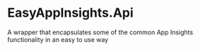 # EasyAppInsights.Api
A wrapper that encapsulates some of the common App Insights functionality in an easy to use way
